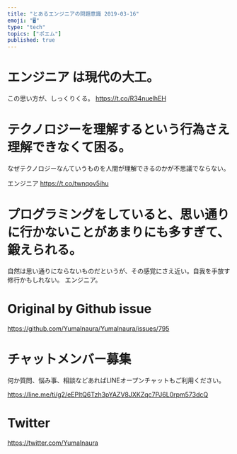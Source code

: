```yaml
---
title: "とあるエンジニアの問題意識 2019-03-16"
emoji: "🖥"
type: "tech"
topics: ["ポエム"]
published: true
---
```



# エンジニア は現代の大工。

この思い方が、しっくりくる。 <https://t.co/R34nuelhEH> 
# テクノロジーを理解するという行為さえ理解できなくて困る。

なぜテクノロジーなんていうものを人間が理解できるのかが不思議でならない。

エンジニア <https://t.co/twnqov5ihu> 
# プログラミングをしていると、思い通りに行かないことがあまりにも多すぎて、鍛えられる。
自然は思い通りにならないものだというが、その感覚にさえ近い。自我を手放す修行かもしれない。 エンジニア。

# Original by Github issue

https://github.com/YumaInaura/YumaInaura/issues/795








<!-- Update From Qiita API -->

# チャットメンバー募集


何か質問、悩み事、相談などあればLINEオープンチャットもご利用ください。

https://line.me/ti/g2/eEPltQ6Tzh3pYAZV8JXKZqc7PJ6L0rpm573dcQ





# Twitter


https://twitter.com/YumaInaura


<!-- Update From Qiita API -->


